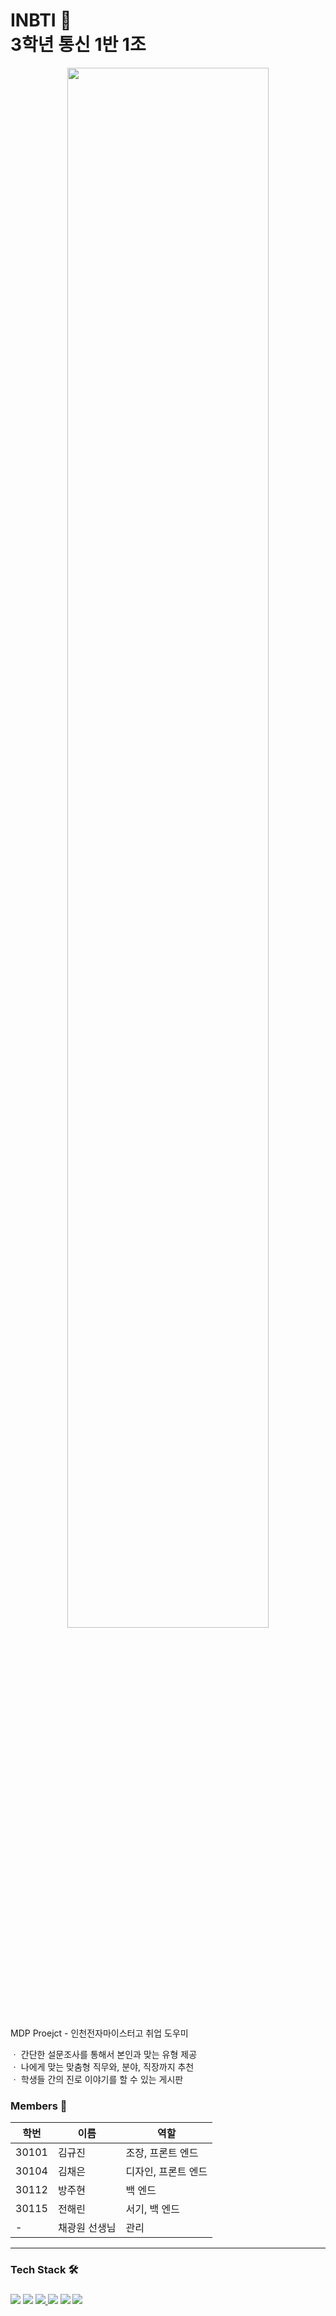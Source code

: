 # **INBTI 📑**<br> 3학년 통신 1반 1조<br>
<p align="center">
<img width="80%" src="https://postfiles.pstatic.net/MjAyMjAzMjFfNTAg/MDAxNjQ3ODQyODQwNTA4.WEqIpJnmQp9MBs_s04oNDFKVHGuwAU3NswbRUWzxRlMg.gQWOEC_LzBIwkWgV7pjDuVFt9dASgIUnC56EpbYLseog.PNG.soundzrin/INBTI_LOGO.png?type=w773"/>
 </p>

MDP Proejct - 인천전자마이스터고 취업 도우미<br>

ㆍ 간단한 설문조사를 통해서 본인과 맞는 유형 제공<br>
ㆍ 나에게 맞는 맞춤형 직무와, 분야, 직장까지 추천<br>
ㆍ 학생들 간의 진로 이야기를 할 수 있는 게시판<br>

<h3>Members 👤</h3>

| 학번 | 이름 | 역할 |
| ------- | ------- | ------- |
| 30101 | 김규진 | 조장, 프론트 엔드 |
| 30104 | 김채은 | 디자인, 프론트 엔드 |
| 30112 | 방주현 | 백 엔드 |
| 30115 | 전해린 | 서기, 백 엔드 |
| - | 채광원 선생님 | 관리 |
<div/>
<hr>
<h3>Tech Stack 🛠️<h3>
<a href="https://namu.wiki/w/JavaScript"><img src="https://img.shields.io/badge/JavaScript-black?style=flat&logo=JavaScript&logoColor=F7DF1E"/></a>
<a href="https://namu.wiki/w/Python"><img src="https://img.shields.io/badge/Python-black?style=flat&logo=Python&logoColor=3776AB"/></a>
<a href="https://namu.wiki/w/HTML"><img src="https://img.shields.io/badge/HTML5-black?style=flat&logo=HTML5&logoColor=E34F26"/> </a>
<a href="https://namu.wiki/w/CSS"><img src="https://img.shields.io/badge/CSS3-black?style=flat&logo=css3&logoColor=1572B6"/></a>
<a href="https://namu.wiki/w/Spring(%ED%94%84%EB%A0%88%EC%9E%84%EC%9B%8C%ED%81%AC)"><img src="https://img.shields.io/badge/Spring Boot-black?style=flat&logo=Spring Boot&logoColor=6DB33F"/></a>
<a href="https://namu.wiki/w/MySQL"><img src="https://img.shields.io/badge/Mysql-black?style=flat&logo=Mysql&logoColor=4479A1"/></a>

</div>
